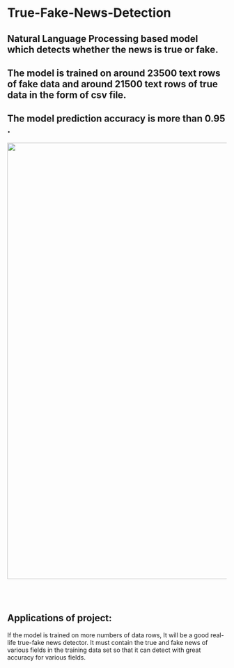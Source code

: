 # True-Fake-News-Detection


## Natural Language Processing based model which detects whether the news is true or fake.

## The model is trained on around 23500 text rows of fake data and around 21500 text rows of true data in the form of csv file.

## The model prediction accuracy is more than 0.95 .
<p>
    <img src="https://user-images.githubusercontent.com/91141709/189880550-d0a8a5f5-96f4-47b8-a3cb-e009504ab979.png" width="1000">&emsp;
</p>
<br>

## Applications of project:
If the model is trained on more numbers of data rows, It will be a good real-life true-fake news detector. It must contain the true and fake news of various fields in the training data set so that it can detect with great accuracy for various fields.

